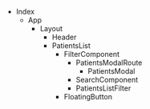 - Index
   - App
      - Layout
         - Header
         - PatientsList
            - FilterComponent
               - PatientsModalRoute
                  - PatientsModal  
               - SearchComponent
               - PatientsListFilter                  
            - FloatingButton